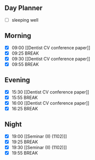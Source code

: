 ## Day Planner
- [ ] sleeping well 
## Morning
- [x] 09:00 [[Dentist CV conference paper]]
- [x] 09:25 BREAK
- [x] 09:30 [[Dentist CV conference paper]]
- [x] 09:55 BREAK
## Evening
- [x] 15:30 [[Dentist CV conference paper]]
- [x] 15:55 BREAK
- [x] 16:00 [[Dentist CV conference paper]]
- [x] 16:25 BREAK
## Night
- [x] 19:00 [[Seminar (II) (1102)]]
- [x] 19:25 BREAK
- [x] 19:30 [[Seminar (II) (1102)]]
- [x] 19:55 BREAK